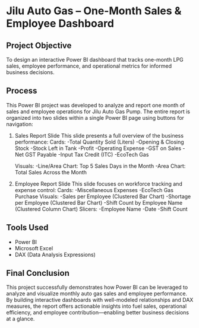 # Jilu Auto Gas – One-Month Sales & Employee Dashboard
## Project Objective
To design an interactive Power BI dashboard that tracks one-month LPG sales, employee performance, and operational metrics for informed business decisions.

## Process  
This Power BI project was developed to analyze and report one month of sales and employee operations for Jilu Auto Gas Pump. The entire report is organized into two slides within a single Power BI page using buttons for navigation:
 1. Sales Report Slide
    This slide presents a full overview of the business performance:
    Cards:
      -Total Quantity Sold (Liters)
      -Opening & Closing Stock
      -Stock Left in Tank
      -Profit
      -Operating Expense
      -GST on Sales
      -Net GST Payable
      -Input Tax Credit (ITC)
      -EcoTech Gas 

    Visuals:
      -Line/Area Chart: Top 5 Sales Days in the Month
      -Area Chart: Total Sales Across the Month

2. Employee Report Slide
   This slide focuses on workforce tracking and expense control:
   Cards:
     -Miscellaneous Expenses
     -EcoTech Gas Purchase
   Visuals:
      -Sales per Employee (Clustered Bar Chart)
      -Shortage per Employee (Clustered Bar Chart)
      -Shift Count by Employee Name (Clustered Column Chart)
   Slicers:
       -Employee Name
       -Date
       -Shift Count


## Tools Used
 - Power BI  
 - Microsoft Excel  
 - DAX (Data Analysis Expressions)
 
## Final Conclusion
This project successfully demonstrates how Power BI can be leveraged to analyze and visualize monthly auto gas sales and employee performance. By building interactive dashboards with well-modeled relationships and DAX measures, the report offers actionable insights into fuel sales, operational efficiency, and employee contribution—enabling better business decisions at a glance.
